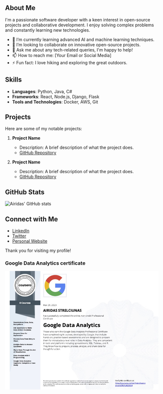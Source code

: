 ## About Me

I'm a passionate software developer with a keen interest in open-source projects and collaborative development. I enjoy solving complex problems and constantly learning new technologies.

- 🌱 I’m currently learning advanced AI and machine learning techniques.
- 👯 I’m looking to collaborate on innovative open-source projects.
- 💬 Ask me about any tech-related queries, I'm happy to help!
- 📫 How to reach me: [Your Email or Social Media]
- ⚡ Fun fact: I love hiking and exploring the great outdoors.

## Skills

- **Languages**: Python, Java, C#
- **Frameworks**: React, Node.js, Django, Flask
- **Tools and Technologies**: Docker, AWS, Git

## Projects

Here are some of my notable projects:

1. **Project Name**
   - Description: A brief description of what the project does.
   - [GitHub Repository](#)

2. **Project Name**
   - Description: A brief description of what the project does.
   - [GitHub Repository](#)

## GitHub Stats

![Airidas' GitHub stats](https://github-readme-stats.vercel.app/api?username=airidas23&show_icons=true&theme=radical)

## Connect with Me

- [LinkedIn](#)
- [Twitter](#)
- [Personal Website](#)

Thank you for visiting my profile!
  
### Google Data Analytics certificate

![Certificate](https://github.com/airidas23/airidas23/blob/main/Coursera%20ZJDPL9GE9C4J%20(1).jpg)

